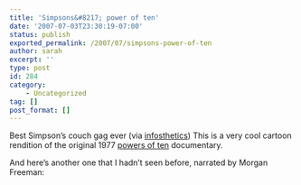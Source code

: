 ```yaml
---
title: 'Simpsons&#8217; power of ten'
date: '2007-07-03T23:30:19-07:00'
status: publish
exported_permalink: /2007/07/simpsons-power-of-ten
author: sarah
excerpt: ''
type: post
id: 284
category:
    - Uncategorized
tag: []
post_format: []
---
```

Best Simpson’s couch gag ever (via [infosthetics](http://infosthetics.com/archives/2007/06/simpsons_powers_of_ten.html)) This is a very cool cartoon rendition of the original 1977 [powers of ten](http://www.powersof10.com/) documentary.

And here’s another one that I hadn’t seen before, narrated by Morgan Freeman: